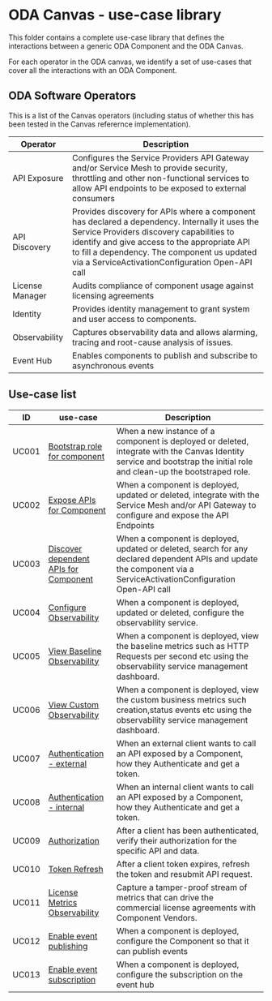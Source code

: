 # ODA Canvas - use-case library

This folder contains a complete use-case library that defines the interactions between a generic ODA Component and the ODA Canvas.

For each operator in the ODA canvas, we identify a set of use-cases that cover all the interactions with an ODA Component.

## ODA Software Operators

This is a list of the Canvas operators (including status of whether this has been tested in the Canvas referernce implementation).

| Operator            | Description                     |
| ------------------- | ------------------------------- |
| API Exposure | Configures the Service Providers API Gateway and/or Service Mesh to provide security, throttling and other non-functional services to allow API endpoints to be exposed to external consumers |
| API Discovery | Provides discovery for APIs where a component has declared a dependency. Internally it uses the Service Providers discovery capabilities to identify and give access to the appropriate API to fill a dependency. The component us updated via a ServiceActivationConfiguration Open-API call |
| License Manager | Audits compliance of component usage against licensing agreements |
| Identity | Provides identity management to grant system and user access to components. |
| Observability | Captures observability data and allows alarming, tracing and root-cause analysis of issues. |
| Event Hub | Enables components to publish and subscribe to asynchronous events |


## Use-case list

| ID  |   use-case          | Description           |
| --- | ------------------- | --------------------- |
| UC001 | [Bootstrap role for component](UC001-Bootstrap-role-for-component.md) | When a new instance of a component is deployed or deleted, integrate with the Canvas Identity service and bootstrap the initial role and clean-up the bootstraped role. |
| UC002 | [Expose APIs for Component](UC002-Expose-APIs-for-Component.md) | When a component is deployed, updated or deleted, integrate with the Service Mesh and/or API Gateway to configure and expose the API Endpoints |
| UC003 | [Discover dependent APIs for Component](UC003-Discover-dependent-APIs-for-Component.md) | When a component is deployed, updated or deleted, search for any declared dependent APIs and update the component via a ServiceActivationConfiguration Open-API call |
| UC004 | [Configure Observability](UC004-Configure-Observability.md) | When a component is deployed, updated or deleted, configure the observability service. || Authentication | When an external consumer calls an exposed API for a component, manage the authenticate the consumer and pass the authenticated request (including authentication token) to the component. |
| UC005 | [View Baseline Observability](UC005-View-Baseline-Observability.md) | When a component is deployed, view the baseline metrics such as HTTP Requests per second etc using the observability service management dashboard.|
| UC006 | [View Custom Observability](UC006-View-Custom-Observability.md) | When a component is deployed, view the custom business metrics such creation,status events etc using the observability service management dashboard.|
| UC007 | [Authentication - external](UC007-Authentication-external.md) | When an external client wants to call an API exposed by a Component, how they Authenticate and get a token. |
| UC008 | [Authentication - internal](UC008-Authentication-internal.md) | When an internal client wants to call an API exposed by a Component, how they Authenticate and get a token. |
| UC009 | [Authorization](UC009-Authorization.md) | After a client has been authenticated, verify their authorization for the specific API and data.|
| UC010 | [Token Refresh](UC010-Token-Refresh.md) | After a client token expires, refresh the token and resubmit API request.|
| UC011 | [License Metrics Observability](UC011-License-Metrics-Observability.md) | Capture a tamper-proof stream of metrics that can drive the commercial license agreements with Component Vendors.|
| UC012 | [Enable event publishing](Enable-Event-Publishing.md) | When a component is deployed, configure the Component so that it can publish events|
| UC013 | [Enable event subscription](Enable-Event-Subscription.md) | When a component is deployed, configure the subscription on the event hub|
